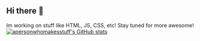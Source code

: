 ## Hi there 👋
Im working on stuff like HTML, JS, CSS, etc! Stay tuned for more awesome!
[![apersonwhomakesstuff's GitHub stats](https://github-readme-stats.vercel.app/api?username=apersonwhomakesstuff)](https://github.com/anuraghazra/github-readme-stats)


